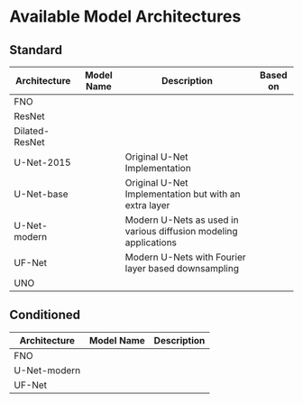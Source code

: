 # Available Model Architectures

## Standard

| Architecture | Model Name | Description | Based on |
| ------------ | ---------- | ----------- | -------- |
| FNO          |            |             |          |
| ResNet       |            |             |          |
| Dilated-ResNet |           |             |          |
| U-Net-2015   |            |  Original U-Net Implementation           |          |
| U-Net-base   |            |  Original U-Net Implementation but with an extra layer           |          |
| U-Net-modern |            | Modern U-Nets as used in various diffusion modeling applications            |          |
| UF-Net       |            | Modern U-Nets with Fourier layer based downsampling            |          |
| UNO          |            |              |          |


## Conditioned

| Architecture | Model Name | Description |
| ------------ | ---------- | ----------- |
| FNO          |            |             |
| U-Net-modern |            |             |
| UF-Net       |            |             |